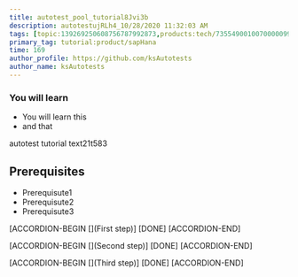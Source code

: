 ```yaml
---
title: autotest_pool_tutorial8Jvi3b
description: autotestujRLh4_10/28/2020 11:32:03 AM
tags: [topic:139269250608756787992873,products:tech/73554900100700000996,tutorial:experience/advanced]
primary_tag: tutorial:product/sapHana
time: 169
author_profile: https://github.com/ksAutotests
author_name: ksAutotests
---
```

### You will learn
- You will learn this
- and that

autotest tutorial text21t583

## Prerequisites
- Prerequisute1
- Prerequisute2
- Prerequisute3

[ACCORDION-BEGIN [](First step)]
[DONE]
[ACCORDION-END]

[ACCORDION-BEGIN [](Second step)]
[DONE]
[ACCORDION-END]

[ACCORDION-BEGIN [](Third step)]
[DONE]
[ACCORDION-END]

